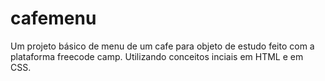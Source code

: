 # cafemenu 
Um projeto básico de menu de um cafe para objeto de estudo feito com a plataforma freecode camp.
Utilizando conceitos inciais em HTML e em CSS.

